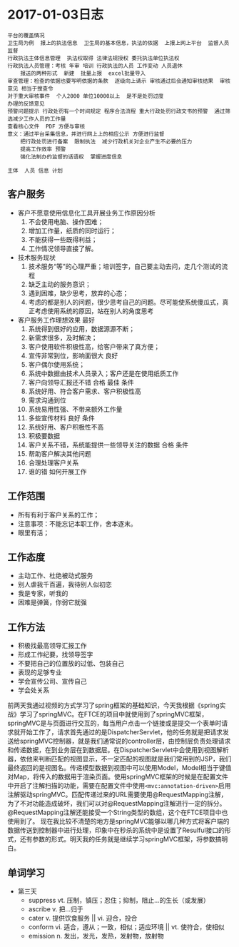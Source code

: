 # 2017-01-03日志
    平台的覆盖情况
    卫生局为例  报上的执法信息  卫生局的基本信息，执法的依据  上报上网上平台  监督人员监督
    行政执法主体信息管理  执法权取得 法律法规授权 委托执法单位执法权 
    行政执法人员管理：考核 年审 培训 行政执法的人员 工作变动 人员退休
        报送的两种形式  新建  批量上报  excel批量导入
    审查管理：检查的依据也要写明依据的条款  逐级向上请示 审核通过后会通知审核结果  审核意见 相当于搜查令
    对于重大审核事件  个人2000 单位10000以上  是不是处罚过度
    办理的反馈意见
    预警问题提示 行政处罚有一个时间规定 程序合法流程 重大行政处罚行政文书的预警  通过筛选减少工作人员的工作量
    查看核心文件  PDF 方便与审核
    意义：通过平台采集信息，并进行网上上的相应公示 方便进行监督
        把行政处罚进行备案  限制执法  减少行政机关对企业产生不必要的压力
        提高工作效率 预警
        强化法制办的监督的话语权  掌握进度信息

    主体  人员 信息 计划

## 客户服务
- 客户不愿意使用信息化工具开展业务工作原因分析
    1. 不会使用电脑、操作困难；
    2. 增加工作量，纸质的同时运行；
    3. 不能获得一些既得利益；
    4. 工作情况领导直接了解。
- 技术服务现状
    1. 技术服务“等”的心理严重；培训签字，自己要主动去问，走几个测试的流程
    2. 缺乏主动的服务意识；
    3. 遇到困难，缺少思考，放弃的心态；
    4. 考虑的都是别人的问题，很少思考自己的问题。尽可能使系统傻瓜式，真正考虑使用系统的原因，站在别人的角度思考
- 客户服务工作理想效果
    最好
    1. 系统得到很好的应用，数据源源不断；
    2. 新需求很多，及时解决；
    3. 客户使用软件积极性高，给客户带来了真方便；
    4. 宣传非常到位，影响面很大
    良好
    1. 客户偶尔使用系统；
    2. 系统中数据由技术人员录入；客户还是在使用纸质工作
    3. 客户向领导汇报还不错
    合格
    最佳  条件
    1. 系统好用、符合客户需求、客户积极性高
    2. 需求沟通到位
    3. 系统易用性强、不带来额外工作量
    4. 多些宣传材料
    良好  条件
    1. 系统好用、客户积极性不高
    2. 积极要数据
    3. 客户关系不错，系统能提供一些领导关注的数据
    合格  条件
    1. 帮助客户解决其他问题
    2. 合理处理客户关系
    3. 谁的错
如何开展工作
## 工作范围
- 所有有利于客户关系的工作；
- 注意事项：不能忘记本职工作，舍本逐末。
- 眼里有活；
## 工作态度
- 主动工作、杜绝被动式服务
- 别人虐我千百遍，我待别人似初恋
- 我是专家，听我的
- 困难是弹簧，你弱它就强
## 工作方法
- 积极找最高领导汇报工作
- 形成工作纪要，找领导签字
- 不要把自己的位置放的过低、包装自己
- 表现的足够专业
- 学会宣传公司、宣传自己
- 学会处关系

前两天我通过视频的方式学习了spring框架的基础知识，今天我根据《spring实战》学习了springMVC。在FTCE的项目中就使用到了springMVC框架，springMVC是与页面进行交互的，每当用户点击一个链接或是提交一个表单时请求就开始工作了，请求首先通过的是DispatcherServlet，他的任务就是把请求发送给springMVC控制器，就是我们通常说的controller层，由控制层负责处理请求和传递数据，在到业务层在到数据层。在DispatcherServlet中会使用到视图解析器，依他来判断匹配的视图显示，不一定匹配的视图就是我们常用到的JSP，我们最终返回的是视图名。传递模型数据到视图中可以使用Model，Model相当于键值对Map，将传入的数据用于渲染页面。使用springMVC框架的时候是在配置文件中开启了注解扫描的功能，需要在配置文件中使用`<mvc:annotation-driven>`启用注解驱动springMVC。匹配传递过来的URL需要使用@RequestMapping注解，为了不对功能造成破坏，我们可以对@RequestMapping注解进行一定的拆分。@RequestMapping注解还能接受一个String类型的数组，这个在FTCE项目中也使用到了。
现在我比较不清楚的地方是springMVC能够以哪几种方式将客户端的数据传送到控制器中进行处理，印象中在秒杀的系统中是设置了Resulful接口的形式，还有参数的形式。明天我的任务就是继续学习springMVC框架，将参数搞明白。

## 单词学习
- 第三天
    - suppress vt. 压制，镇压；忍住；抑制，阻止...的生长（或发展）
    - ascribe v. 把...归于
    - cater v. 提供饮食服务 || vi. 迎合，投合
    - conform vi. 适合，遵从；一致，相似；适应环境 || vt. 使符合，使相似
    - emission n. 发出，发光，发热，发射物，放射物